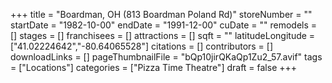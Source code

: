 +++
title = "Boardman, OH (813 Boardman Poland Rd)"
storeNumber = ""
startDate = "1982-10-00"
endDate = "1991-12-00"
cuDate = ""
remodels = []
stages = []
franchisees = []
attractions = []
sqft = ""
latitudeLongitude = ["41.02224642","-80.64065528"]
citations = []
contributors = []
downloadLinks = []
pageThumbnailFile = "bQp10jirQKaQp1Zu2_57.avif"
tags = ["Locations"]
categories = ["Pizza Time Theatre"]
draft = false
+++
